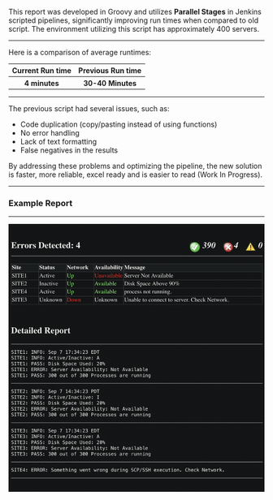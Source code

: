 <p>This report was developed in Groovy and utilizes <strong>Parallel Stages</strong> in Jenkins scripted pipelines, significantly improving run times when compared to old script.
The environment utilizing this script has approximately 400 servers.</p>
<hr>
<p>Here is a comparison of average runtimes:</p>
<table>
  <tr>
      <th>Current Run time</th>
      <th>Previous Run time</th>
  </tr>
  <tr>
      <th><strong>4 minutes</strong></th>
      <th>30-40 Minutes</th>
  </tr>
</table>
<hr>
<p>The previous script had several issues, such as:</p>
<ul>
  <li>Code duplication (copy/pasting instead of using functions)</li>
  <li>No error handling</li>
  <li>Lack of text formatting</li>
  <li>False negatives in the results</li>
</ul>

<p>By addressing these problems and optimizing the pipeline, the new solution is faster, more reliable, 
 excel ready and is easier to read (Work In Progress).</p>

<hr>
<h3>Example Report</h3>
<hr>
<img src="images/example_email.png" alt="Example Table" style="max-width: 100%; height: auto;">
